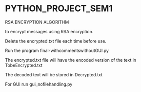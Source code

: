 # PYTHON_PROJECT_SEM1
RSA ENCRYPTION ALGORITHM


to encrypt messages using RSA encryption.

Delete the encrypted.txt file each time before use.

Run the program final-withcommentswithoutGUI.py

The encrypted.txt file will have the encoded version of the text in TobeEncrypted.txt

The decoded text will be stored in Decrypted.txt

For GUI run gui_nofilehandling.py
